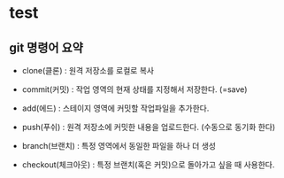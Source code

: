# test

## git 명령어 요약
- clone(클론) : 원격 저장소를 로컬로 복사
- commit(커밋) : 작업 영역의 현재 상태를 지정해서 저장한다. (=save)
- add(에드) : 스테이지 영역에 커밋할 작업파일을 추가한다.
- push(푸쉬) : 원격 저장소에 커밋한 내용을 업로드한다. (수동으로 동기화 한다)

- branch(브랜치) : 특정 영역에서 동일한 파일을 하나 더 생성
- checkout(체크아웃) : 특정 브랜치(혹은 커밋)으로 돌아가고 싶을 때 사용한다.

